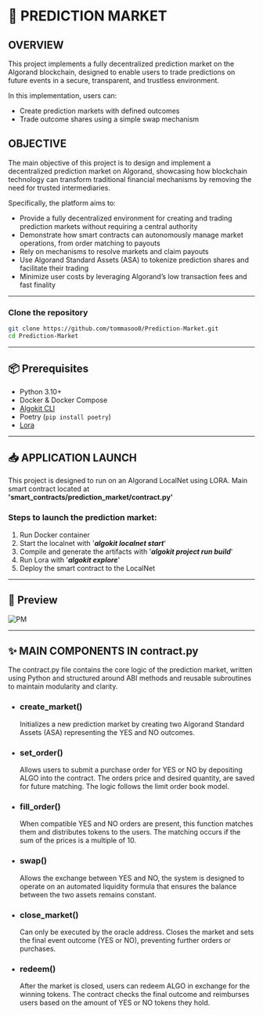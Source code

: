 # 🧠 PREDICTION MARKET

## OVERVIEW

This project implements a fully decentralized prediction market on the Algorand blockchain, designed to enable users to trade predictions on future events in a secure, transparent, and trustless environment.

In this implementation, users can:
- Create prediction markets with defined outcomes
- Trade outcome shares using a simple swap mechanism

## OBJECTIVE

The main objective of this project is to design and implement a decentralized prediction market on Algorand, showcasing how blockchain technology can transform traditional financial mechanisms by removing the need for trusted intermediaries.

Specifically, the platform aims to:

- Provide a fully decentralized environment for creating and trading prediction markets without requiring a central authority
- Demonstrate how smart contracts can autonomously manage market operations, from order matching to payouts
- Rely on mechanisms to resolve markets and claim payouts
- Use Algorand Standard Assets (ASA) to tokenize prediction shares and facilitate their trading
- Minimize user costs by leveraging Algorand’s low transaction fees and fast finality

---

### Clone the repository
```bash
git clone https://github.com/tommasoo0/Prediction-Market.git
cd Prediction-Market
```
---

## 📦 Prerequisites

- Python 3.10+
- Docker & Docker Compose
- [Algokit CLI](https://github.com/algorandfoundation/algokit-cli)
- Poetry (`pip install poetry`)
- [Lora](https://lora.algokit.io/localnet)

---

##  📥 APPLICATION LAUNCH

This project is designed to run on an Algorand LocalNet using LORA.
Main smart contract located at **'smart_contracts/prediction_market/contract.py'**

### Steps to launch the prediction market:
1) Run Docker container
2) Start the localnet with '***algokit localnet start***'
3) Compile and generate the artifacts with '***algokit project run build***'
4) Run Lora with '***algokit explore***'
5) Deploy the smart contract to the LocalNet

---

## 📸 Preview

![PM](https://github.com/user-attachments/assets/ea6f7c9c-01f1-45eb-bd8b-c1f4ea216cf6)

---

## ✨ MAIN COMPONENTS IN contract.py

The contract.py file contains the core logic of the prediction market, written using Python and structured around ABI methods and reusable subroutines to maintain modularity and clarity.

- ### create_market()
  Initializes a new prediction market by creating two Algorand Standard Assets (ASA) representing the YES and NO outcomes.
- ### set_order()
  Allows users to submit a purchase order for YES or NO by depositing ALGO into the contract. The orders price and desired quantity, are saved for future matching. The logic follows the limit order book model.
- ### fill_order()
  When compatible YES and NO orders are present, this function matches them and distributes tokens to the users. The matching occurs if the sum of the prices is a multiple of 10.
- ### swap()
  Allows the exchange between YES and NO, the system is designed to operate on an automated liquidity formula that ensures the balance between the two assets remains constant.
- ### close_market()
  Can only be executed by the oracle address. Closes the market and sets the final event outcome (YES or NO), preventing further orders or purchases.
- ### redeem()
  After the market is closed, users can redeem ALGO in exchange for the winning tokens. The contract checks the final outcome and reimburses users based on the amount of YES or NO tokens they hold.


